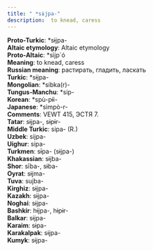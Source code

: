 ```yaml
---
title: " *sɨjpa-"
description:  to knead, caress
---
```


<strong>Proto-Turkic</strong>:  *sɨjpa-<br>
<strong>Altaic etymology</strong>:  Altaic etymology<br>
<strong> Proto-Altaic</strong>:  *sìjp`ó<br>
<strong>Meaning</strong>:  to knead, caress<br>
<strong>Russian meaning</strong>:  растирать, гладить, ласкать<br>
<strong>Turkic</strong>:  *sɨjpa-<br>
<strong>Mongolian</strong>:  *sibka(r)-<br>
<strong>Tungus-Manchu</strong>:  *sip-<br>
<strong>Korean</strong>:  *spù-pɨ́i-<br>
<strong>Japanese</strong>:  *sìmpò-r-<br>
<strong>Comments</strong>:  VEWT 415, ЭСТЯ 7.<br>
<strong>Tatar</strong>:  sɨjpa-, sɨpɨr-<br>
<strong>Middle Turkic</strong>:  sipa- (R.)<br>
<strong>Uzbek</strong>:  sijpa-<br>
<strong>Uighur</strong>:  sipa-<br>
<strong>Turkmen</strong>:  sɨ̄pa- (sɨjpa-)<br>
<strong>Khakassian</strong>:  sɨjba-<br>
<strong>Shor</strong>:  sība-, sɨba-<br>
<strong>Oyrat</strong>:  sɨjma-<br>
<strong>Tuva</strong>:  sujba-<br>
<strong>Kirghiz</strong>:  sɨjpa-<br>
<strong>Kazakh</strong>:  sɨjpa-<br>
<strong>Noghai</strong>:  sɨjpa-<br>
<strong>Bashkir</strong>:  hɨjpa-, hɨpɨr-<br>
<strong>Balkar</strong>:  sɨjpa-<br>
<strong>Karaim</strong>:  sɨpa-<br>
<strong>Karakalpak</strong>:  sɨjpa-<br>
<strong>Kumyk</strong>:  sɨjpa-<br>


